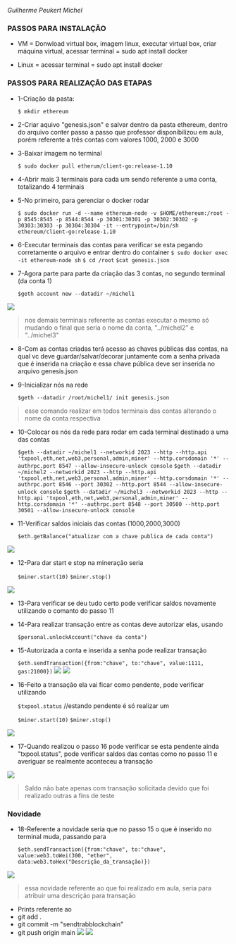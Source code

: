 *Guilherme Peukert Michel*
### PASSOS PARA INSTALAÇÃO

- VM = Donwload virtual box, imagem linux, executar virtual box, criar máquina virtual, acessar terminal = sudo apt install docker

- Linux = acessar terminal = sudo apt install docker

### PASSOS PARA REALIZAÇÃO DAS ETAPAS

-  1-Criação da pasta:

	`$ mkdir ethereum`

- 2-Criar aquivo "genesis.json" e salvar dentro da pasta ethereum, dentro do arquivo conter passo a passo que professor disponibilizou em aula, porém referente a três contas com valores 1000, 2000 e 3000

- 3-Baixar imagem no terminal

	`$ sudo docker pull etherum/client-go:release-1.10`

- 4-Abrir mais 3 terminais para cada um sendo referente a uma conta, totalizando 4 terminais

- 5-No primeiro, para gerenciar o docker rodar

	`$ sudo docker run -d --name ethereum-node -v $HOME/ethereum:/root -p 8545:8545 -p 8544:8544 -p 30301:30301 -p 30302:30302 -p 30303:30303 -p 30304:30304 -it --entrypoint=/bin/sh ethereum/client-go:release-1.10`

- 6-Executar terminais das contas para verificar se esta pegando corretamente o arquivo e entrar dentro do container
	`$ sudo docker exec -it ethereum-node sh`
	`$ cd /root`
	`$cat genesis.json`

- 7-Agora parte para parte da criação das 3 contas, no segundo terminal (da conta 1)

	`$geth account new --datadir ~/michel1`

![](michel1.png)


>nos demais terminais referente as contas executar o mesmo só mudando o final que seria o nome da conta, "../michel2" e "../michel3"

- 8-Com as contas criadas terá acesso as chaves públicas das contas, na qual vc deve guardar/salvar/decorar juntamente com a senha privada que é inserida na criação e essa chave pública deve ser inserida no arquivo genesis.json

- 9-Inicializar nós na rede 

	`$geth --datadir /root/michel1/ init genesis.json`
>esse comando realizar em todos terminais das contas alterando o nome da conta respectiva

- 10-Colocar os nós da rede para rodar em cada terminal destinado a uma das contas

	`$geth --datadir ~/michel1 --networkid 2023 --http --http.api 'txpool,eth,net,web3,personal,admin,miner' --http.corsdomain '*' --authrpc.port 8547 --allow-insecure-unlock console`
	`$geth --datadir ~/michel2 --networkid 2023 --http --http.api 'txpool,eth,net,web3,personal,admin,miner' --http.corsdomain '*' --authrpc.port 8546 --port 30302 --http.port 8544 --allow-insecure-unlock console`
	`$geth --datadir ~/michel3 --networkid 2023 --http --http.api 'txpool,eth,net,web3,personal,admin,miner' --http.corsdomain '*' --authrpc.port 8548 --port 30500 --http.port 30501 --allow-insecure-unlock console`

- 11-Verificar saldos iniciais das contas (1000,2000,3000)

	`$eth.getBalance("atualizar com a chave publica de cada conta")`

![](saldoinicial.png)



- 12-Para dar start e stop na mineração seria 

	`$miner.start(10)`
	`$miner.stop()`


![](miner.png)

- 13-Para verificar se deu tudo certo pode verificar saldos novamente utilizando o comanto do passo 11

- 14-Para realizar transação entre as contas deve autorizar elas, usando

	`$personal.unlockAccount("chave da conta")`

- 15-Autorizada a conta e inserida a senha pode realizar transação

	`$eth.sendTransaction({from:"chave", to:"chave", value:1111, gas:21000})`
![](send111.png)
![](send222.png)

- 16-Feito a transação ela vai ficar como pendente, pode verificar utilizando

	`$txpool.status`
	//estando pendente é só realizar um 
	
	`$miner.start(10)`
	`$miner.stop()`


![](transacaopend.png)

- 17-Quando realizou o passo 16 pode verificar se esta pendente ainda "txpool.status", pode verificar saldos das contas como no passo 11 e averiguar se realmente aconteceu a transação

![](saldopos.png)

>Saldo não bate apenas com transação solicitada devido que foi realizado outras a fins de teste

### Novidade
- 18-Referente a novidade seria que no passo 15 o que é inserido no terminal muda, passando para 

	`$eth.sendTransaction({from:"chave", to:"chave", value:web3.toWei(300, "ether", data:web3.toHex("Descrição_da_transação)})`



![](novidad.png)


>essa novidade referente ao que foi realizado em aula, seria para atribuir uma descrição para transação 



- Prints referente ao 
 -  git add .
 - git commit -m "sendtrabblockchain"
 - git push origin main
 ![](commit.png)
 ![](push.png)


